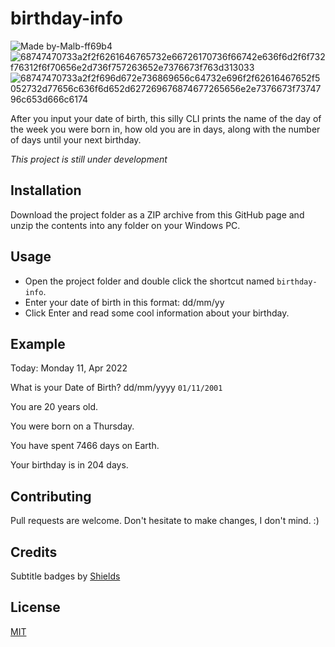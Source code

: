 # birthday-info
![Made by-Malb-ff69b4](https://user-images.githubusercontent.com/74323831/162787734-a5728ba7-59c4-4882-9f92-f08d6740394a.svg)
![68747470733a2f2f6261646765732e66726170736f66742e636f6d2f6f732f76312f6f70656e2d736f757263652e7376673f763d313033](https://user-images.githubusercontent.com/74323831/162788357-d3c9decd-b7bf-4834-95a5-73dc8212fee6.svg)
![68747470733a2f2f696d672e736869656c64732e696f2f62616467652f5052732d77656c636f6d652d627269676874677265656e2e7376673f7374796c653d666c6174](https://user-images.githubusercontent.com/74323831/162788435-14ea7146-4737-40c4-bb22-a3716945fcd3.svg)


After you input your date of birth, this silly CLI prints the name of the day of the week you were born in, how old you are in days, along with the number of days until your next birthday.

*This project is still under development*

## Installation
Download the project folder as a ZIP archive from this GitHub page and unzip the contents into any folder on your Windows PC.

## Usage
- Open the project folder and double click the shortcut named `birthday-info`.
- Enter your date of birth in this format: dd/mm/yy
- Click Enter and read some cool information about your birthday.

## Example

Today: Monday 11, Apr 2022

What is your Date of Birth? dd/mm/yyyy `01/11/2001`

You are 20 years old.

You were born on a Thursday.

You have spent 7466 days on Earth.

Your birthday is in 204 days.

## Contributing
Pull requests are welcome. Don't hesitate to make changes, I don't mind. :)

## Credits
Subtitle badges by [Shields](https://shields.io/)

## License
[MIT](https://choosealicense.com/licenses/mit/)
